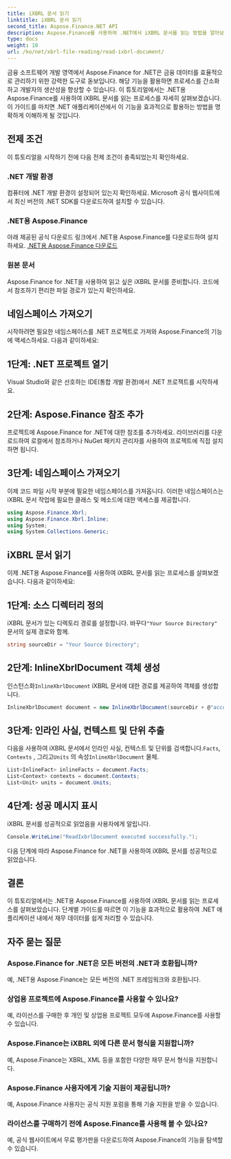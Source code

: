 ```yaml
---
title: iXBRL 문서 읽기
linktitle: iXBRL 문서 읽기
second_title: Aspose.Finance.NET API
description: Aspose.Finance를 사용하여 .NET에서 iXBRL 문서를 읽는 방법을 알아보세요. 효율적인 재무 데이터 관리를 위한 단계별 가이드입니다. #Aspose #금융 #iXBRL
type: docs
weight: 10
url: /ko/net/xbrl-file-reading/read-ixbrl-document/
---
```

금융 소프트웨어 개발 영역에서 Aspose.Finance for .NET은 금융 데이터를 효율적으로 관리하기 위한 강력한 도구로 돋보입니다. 해당 기능을 활용하면 프로세스를 간소화하고 개발자의 생산성을 향상할 수 있습니다. 이 튜토리얼에서는 .NET용 Aspose.Finance를 사용하여 iXBRL 문서를 읽는 프로세스를 자세히 살펴보겠습니다. 이 가이드를 마치면 .NET 애플리케이션에서 이 기능을 효과적으로 활용하는 방법을 명확하게 이해하게 될 것입니다.
## 전제 조건
이 튜토리얼을 시작하기 전에 다음 전제 조건이 충족되었는지 확인하세요.
### .NET 개발 환경
컴퓨터에 .NET 개발 환경이 설정되어 있는지 확인하세요. Microsoft 공식 웹사이트에서 최신 버전의 .NET SDK를 다운로드하여 설치할 수 있습니다.
### .NET용 Aspose.Finance
아래 제공된 공식 다운로드 링크에서 .NET용 Aspose.Finance를 다운로드하여 설치하세요.
[.NET용 Aspose.Finance 다운로드](https://releases.aspose.com/finance/net/)
### 원본 문서
Aspose.Finance for .NET을 사용하여 읽고 싶은 iXBRL 문서를 준비합니다. 코드에서 참조하기 편리한 파일 경로가 있는지 확인하세요.
## 네임스페이스 가져오기
시작하려면 필요한 네임스페이스를 .NET 프로젝트로 가져와 Aspose.Finance의 기능에 액세스하세요. 다음과 같이하세요:
## 1단계: .NET 프로젝트 열기
Visual Studio와 같은 선호하는 IDE(통합 개발 환경)에서 .NET 프로젝트를 시작하세요.
## 2단계: Aspose.Finance 참조 추가
프로젝트에 Aspose.Finance for .NET에 대한 참조를 추가하세요. 라이브러리를 다운로드하여 로컬에서 참조하거나 NuGet 패키지 관리자를 사용하여 프로젝트에 직접 설치하면 됩니다.
## 3단계: 네임스페이스 가져오기
이제 코드 파일 시작 부분에 필요한 네임스페이스를 가져옵니다. 이러한 네임스페이스는 iXBRL 문서 작업에 필요한 클래스 및 메소드에 대한 액세스를 제공합니다.
```csharp
using Aspose.Finance.Xbrl;
using Aspose.Finance.Xbrl.Inline;
using System;
using System.Collections.Generic;
```
## iXBRL 문서 읽기
이제 .NET용 Aspose.Finance를 사용하여 iXBRL 문서를 읽는 프로세스를 살펴보겠습니다. 다음과 같이하세요:
## 1단계: 소스 디렉터리 정의
 iXBRL 문서가 있는 디렉토리 경로를 설정합니다. 바꾸다`"Your Source Directory"` 문서의 실제 경로와 함께.
```csharp
string sourceDir = "Your Source Directory";
```
## 2단계: InlineXbrlDocument 객체 생성
 인스턴스화`InlineXbrlDocument` iXBRL 문서에 대한 경로를 제공하여 객체를 생성합니다.
```csharp
InlineXbrlDocument document = new InlineXbrlDocument(sourceDir + @"account_1.html");
```
## 3단계: 인라인 사실, 컨텍스트 및 단위 추출
 다음을 사용하여 iXBRL 문서에서 인라인 사실, 컨텍스트 및 단위를 검색합니다.`Facts`, `Contexts` , 그리고`Units` 의 속성`InlineXbrlDocument` 물체.
```csharp
List<InlineFact> inlineFacts = document.Facts;
List<Context> contexts = document.Contexts;
List<Unit> units = document.Units;
```
## 4단계: 성공 메시지 표시
iXBRL 문서를 성공적으로 읽었음을 사용자에게 알립니다.
```csharp
Console.WriteLine("ReadIxbrlDocument executed successfully.");
```
다음 단계에 따라 Aspose.Finance for .NET을 사용하여 iXBRL 문서를 성공적으로 읽었습니다.
## 결론
이 튜토리얼에서는 .NET용 Aspose.Finance를 사용하여 iXBRL 문서를 읽는 프로세스를 살펴보았습니다. 단계별 가이드를 따르면 이 기능을 효과적으로 활용하여 .NET 애플리케이션 내에서 재무 데이터를 쉽게 처리할 수 있습니다.
## 자주 묻는 질문
### Aspose.Finance for .NET은 모든 버전의 .NET과 호환됩니까?
예, .NET용 Aspose.Finance는 모든 버전의 .NET 프레임워크와 호환됩니다.
### 상업용 프로젝트에 Aspose.Finance를 사용할 수 있나요?
예, 라이선스를 구매한 후 개인 및 상업용 프로젝트 모두에 Aspose.Finance를 사용할 수 있습니다.
### Aspose.Finance는 iXBRL 외에 다른 문서 형식을 지원합니까?
예, Aspose.Finance는 XBRL, XML 등을 포함한 다양한 재무 문서 형식을 지원합니다.
### Aspose.Finance 사용자에게 기술 지원이 제공됩니까?
예, Aspose.Finance 사용자는 공식 지원 포럼을 통해 기술 지원을 받을 수 있습니다.
### 라이선스를 구매하기 전에 Aspose.Finance를 사용해 볼 수 있나요?
예, 공식 웹사이트에서 무료 평가판을 다운로드하여 Aspose.Finance의 기능을 탐색할 수 있습니다.